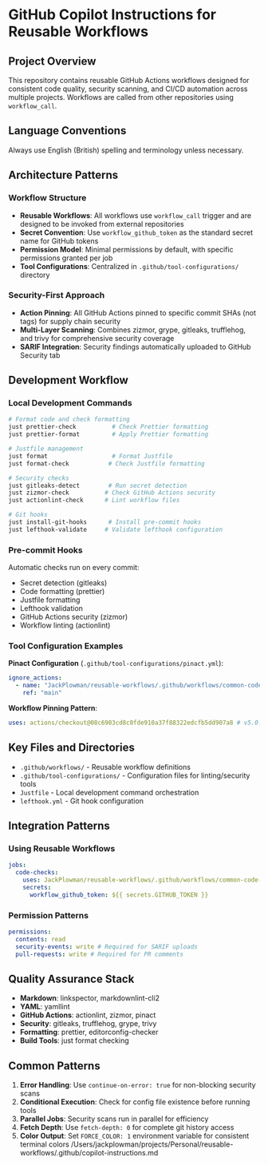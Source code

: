 # GitHub Copilot Instructions for Reusable Workflows

## Project Overview

This repository contains reusable GitHub Actions workflows designed for consistent code quality, security scanning, and CI/CD automation across multiple projects. Workflows are called from other repositories using `workflow_call`.

## Language Conventions

Always use English (British) spelling and terminology unless necessary.

## Architecture Patterns

### Workflow Structure

- **Reusable Workflows**: All workflows use `workflow_call` trigger and are designed to be invoked from external repositories
- **Secret Convention**: Use `workflow_github_token` as the standard secret name for GitHub tokens
- **Permission Model**: Minimal permissions by default, with specific permissions granted per job
- **Tool Configurations**: Centralized in `.github/tool-configurations/` directory

### Security-First Approach

- **Action Pinning**: All GitHub Actions pinned to specific commit SHAs (not tags) for supply chain security
- **Multi-Layer Scanning**: Combines zizmor, grype, gitleaks, trufflehog, and trivy for comprehensive security coverage
- **SARIF Integration**: Security findings automatically uploaded to GitHub Security tab

## Development Workflow

### Local Development Commands

```bash
# Format code and check formatting
just prettier-check          # Check Prettier formatting
just prettier-format         # Apply Prettier formatting

# Justfile management
just format                  # Format Justfile
just format-check           # Check Justfile formatting

# Security checks
just gitleaks-detect        # Run secret detection
just zizmor-check          # Check GitHub Actions security
just actionlint-check      # Lint workflow files

# Git hooks
just install-git-hooks      # Install pre-commit hooks
just lefthook-validate     # Validate lefthook configuration
```

### Pre-commit Hooks

Automatic checks run on every commit:

- Secret detection (gitleaks)
- Code formatting (prettier)
- Justfile formatting
- Lefthook validation
- GitHub Actions security (zizmor)
- Workflow linting (actionlint)

### Tool Configuration Examples

**Pinact Configuration** (`.github/tool-configurations/pinact.yml`):

```yaml
ignore_actions:
  - name: "JackPlowman/reusable-workflows/.github/workflows/common-code-checks.yml"
    ref: "main"
```

**Workflow Pinning Pattern**:

```yaml
uses: actions/checkout@08c6903cd8c0fde910a37f88322edcfb5dd907a8 # v5.0.0
```

## Key Files and Directories

- `.github/workflows/` - Reusable workflow definitions
- `.github/tool-configurations/` - Configuration files for linting/security tools
- `Justfile` - Local development command orchestration
- `lefthook.yml` - Git hook configuration

## Integration Patterns

### Using Reusable Workflows

```yml
jobs:
  code-checks:
    uses: JackPlowman/reusable-workflows/.github/workflows/common-code-checks.yml@main
    secrets:
      workflow_github_token: ${{ secrets.GITHUB_TOKEN }}
```

### Permission Patterns

```yml
permissions:
  contents: read
  security-events: write # Required for SARIF uploads
  pull-requests: write # Required for PR comments
```

## Quality Assurance Stack

- **Markdown**: linkspector, markdownlint-cli2
- **YAML**: yamllint
- **GitHub Actions**: actionlint, zizmor, pinact
- **Security**: gitleaks, trufflehog, grype, trivy
- **Formatting**: prettier, editorconfig-checker
- **Build Tools**: just format checking

## Common Patterns

1. **Error Handling**: Use `continue-on-error: true` for non-blocking security scans
2. **Conditional Execution**: Check for config file existence before running tools
3. **Parallel Jobs**: Security scans run in parallel for efficiency
4. **Fetch Depth**: Use `fetch-depth: 0` for complete git history access
5. **Color Output**: Set `FORCE_COLOR: 1` environment variable for consistent terminal colors</content>
   <parameter name="filePath">/Users/jackplowman/projects/Personal/reusable-workflows/.github/copilot-instructions.md
